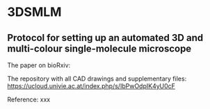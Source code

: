 # 3DSMLM
## Protocol for setting up an automated 3D and multi-colour single-molecule microscope
The paper on bioRxiv:

The repository with all CAD drawings and supplementary files: https://ucloud.univie.ac.at/index.php/s/IbPwOdpIK4yU0cF


Reference: xxx
